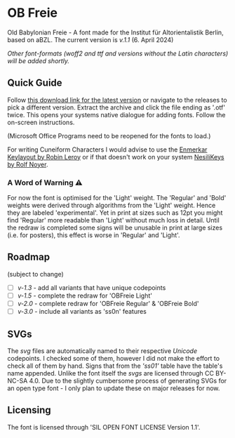 # OB Freie
Old Babylonian Freie - A font made for the Institut für Altorientalistik Berlin, based on aBZL. 
The current version is *v.1.1* (6. April 2024)

*Other font-formats (woff2 and ttf and versions without the Latin characters) will be added shortly.*

## Quick Guide 
Follow [this download link for the latest version](https://github.com/crzfub/OB-Freie/releases/latest/download/OBFreie.zip) or navigate to the releases to pick a different version. 
Extract the archive and click the file ending as '.otf' twice. This opens your systems native dialogue for adding fonts. Follow the on-screen instructions. 

(Microsoft Office Programs need to be reopened for the fonts to load.) 

For writing Cuneiform Characters I would advise to use the [Enmerkar Keylayout by Robin Leroy](https://github.com/eggrobin/Enmerkar) or if that doesn't work on your system [NesiliKeys by Rolf Noyer](https://www.hethport.uni-wuerzburg.de/cuneifont/). 

### A Word of Warning ⚠️
<!-- Small explanation of the current limitations of this font. -->
For now the font is optimised for the 'Light' weight. The 'Regular' and 'Bold' weights were derived through algorithms from the 'Light' weight. Hence they are labeled 'experimental'. Yet in print at sizes such as 12pt you might find 'Regular' more readable than 'Light' without much loss in detail. Until the redraw is completed some signs will be unusable in print at large sizes (i.e. for posters), this effect is worse in 'Regular' and 'Light'. 

<!-- ## Cite like this -->


<!-- ## Version History: v.1.1 -->


## Roadmap
(subject to change)
- [ ] *v-1.3* - add all variants that have unique codepoints <!--[^1] -->
- [ ] *v-1.5* - complete the redraw for 'OBFreie Light' 
- [ ] *v-2.0* - complete redraw for 'OBFreie Regular' & 'OBFreie Bold'
- [ ] *v-3.0* - include all variants as 'ss0n' features

<!-- [^1]: In *aBZL* some signs share an entry that can be divided into two codepoints. #FIXME Give the example one that is already added. If I can find it again. -->

## SVGs
<!-- #TODO:Rename ligatures to u123123u200du222222 etc. -->
 The *svg* files are automatically named to their respective *Unicode* codepoints. I checked some of them, however I did not make the effort to check all of them by hand. Signs that from the *'ss01'* table have the table's name appended. <!-- #TODO maybe footnote with link/explanation of ss01 --> Unlike the font itself the *svgs* are licensed through CC BY-NC-SA 4.0. 
 Due to the slightly cumbersome process of generating SVGs for an open type font - I only plan to update these on major releases for now. 

<!-- ## Contact  -->

<!-- ## Licensing 
#TODO Add a Licensing Folder to the release and the Repo!-->
## Licensing
The font is licensed through 'SIL OPEN FONT LICENSE Version 1.1'. 
